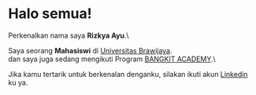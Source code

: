 # Halo semua! 

Perkenalkan nama saya **Rizkya Ayu**.\

Saya seorang **Mahasiswi** di [Universitas Brawijaya](https://ub.ac.id/id/).\
dan saya juga sedang mengikuti Program [BANGKIT ACADEMY](https://grow.google/intl/id_id/bangkit/?tab=machine-learning).\

Jika kamu tertarik untuk berkenalan denganku, silakan ikuti akun [Linkedin](https://www.linkedin.com/in/rizkya-ayu-dwi-andini-373797183/) ku ya.

